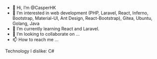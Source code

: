 - 👋 Hi, I’m @CasperHK
- 👀 I’m interested in web development (PHP, Laravel, React, Inferno, Bootstrap, Material-UI, Ant Design, React-Bootstrap), Gitea, Ubuntu, Golang, Java
- 🌱 I’m currently learning React and Laravel.
- 💞️ I’m looking to collaborate on ...
- 📫 How to reach me ... 

Technology I dislike: C#

<!---
CasperHK/CasperHK is a ✨ special ✨ repository because its `README.md` (this file) appears on your GitHub profile.
You can click the Preview link to take a look at your changes.
--->
